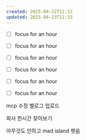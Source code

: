 ```yaml
---
created: 2025-04-22T11:12
updated: 2025-04-23T11:53
---
```

- [ ] focus for an hour
- [ ] focus for an hour
- [ ]  focus for an hour
- [ ] focus for an hour
- [ ] focus for an hour
- [ ] focus for an hour


mcp 수정
벨로그 업로드

회사 한시간 찾아보기

아무것도 안하고 mad island 햇음